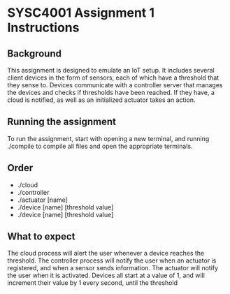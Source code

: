 # SYSC4001 Assignment 1 Instructions

## Background
This assignment is designed to emulate an IoT setup. It includes several client devices in the form of sensors, each of which have a threshold that they sense to. Devices communicate with a controller server that manages the devices and checks if thresholds have been reached. If they have, a cloud is notified, as well as an initialized actuator takes an action.

## Running the assignment

To run the assignment, start with opening a new terminal, and running ./compile to compile all files and open the appropriate terminals.

## Order
 - ./cloud
 - ./controller
 - ./actuator [name]
 - ./device [name] [threshold value]
 - ./device [name] [threshold value]

## What to expect
The cloud process will alert the user whenever a device reaches the threshold. The controller process will notify the user when an actuator is registered, and when a sensor sends information. The actuator will notify the user when it is activated. Devices all start at a value of 1, and will increment their value by 1 every second, until the threshold 